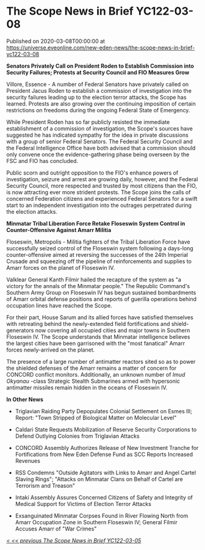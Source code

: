 # The Scope News in Brief YC122-03-08
Published on 2020-03-08T00:00:00 at https://universe.eveonline.com/new-eden-news/the-scope-news-in-brief-yc122-03-08

**Senators Privately Call on President Roden to Establish Commission into Security Failures; Protests at Security Council and FIO Measures Grow**

Villore, Essence  - A number of Federal Senators have privately called on President Jacus Roden to establish a commission of investigation into the security failures leading up to the election terror attacks, the Scope has learned. Protests are also growing over the continuing imposition of certain restrictions on freedoms during the ongoing Federal State of Emergency.

While President Roden has so far publicly resisted the immediate establishment of a commission of investigation, the Scope's sources have suggested he has indicated sympathy for the idea in private discussions with a group of senior Federal Senators. The Federal Security Council and the Federal Intelligence Office have both advised that a commission should only convene once the evidence-gathering phase being overseen by the FSC and FIO has concluded.

Public scorn and outright opposition to the FIO's enhance powers of investigation, seizure and arrest are growing daily, however, and the Federal Security Council, more respected and trusted by most citizens than the FIO, is now attracting ever more strident protests. The Scope joins the calls of concerned Federation citizens and experienced Federal Senators for a swift start to an independent investigation into the outrages perpetrated during the election attacks.

**Minmatar Tribal Liberation Force Retake Floseswin System Control in Counter-Offensive Against Amarr Militia**

Floseswin, Metropolis  - Militia fighters of the Tribal Liberation Force have successfully seized control of the Floseswin system following a days-long counter-offensive aimed at reversing the successes of the 24th Imperial Crusade and squeezing off the pipeline of reinforcements and supplies to Amarr forces on the planet of Floseswin IV.

Valklear General Kanth Filmir hailed the recapture of the system as "a victory for the annals of the Minmatar people." The Republic Command's Southern Army Group on Floseswin IV has begun sustained bombardments of Amarr orbital defense positions and reports of guerilla operations behind occupation lines have reached the Scope.

For their part, House Sarum and its allied forces have satisfied themselves with retreating behind the newly-extended field fortifications and shield-generators now covering all occupied cities and major towns in Southern Floseswin IV. The Scope understands that Minmatar intelligence believes the largest cities have been garrisoned with the "most fanatical" Amarr forces newly-arrived on the planet.

The presence of a large number of antimatter reactors sited so as to power the shielded defenses of the Amarr remains a matter of concern for CONCORD conflict monitors. Additionally, an unknown number of _Imud Okyanau_ -class Strategic Stealth Submarines armed with hypersonic antimatter missiles remain hidden in the oceans of Floseswin IV.

**In Other News**

  * Triglavian Raiding Party Depopulates Colonial Settlement on Esmes III; Report:  "Town Stripped of Biological Matter on Molecular Level"


  * Caldari State Requests Mobilization of Reserve Security Corporations to Defend Outlying Colonies from Triglavian Attacks


  * CONCORD Assembly Authorizes Release of New Investment Tranche for Fortifications from New Eden Defense Fund as SCC Reports Increased Revenues


  * RSS Condemns "Outside Agitators with Links to Amarr and Angel Cartel Slaving Rings"; "Attacks on Minmatar Clans on Behalf of Cartel are Terrorism and Treason"


  * Intaki Assembly Assures Concerned Citizens of Safety and Integrity of Medical Support for Victims of Election Terror Attacks


  * Exsanguinated Minmatar Corpses Found in River Flowing North from Amarr Occupation Zone in Southern Floseswin IV; General Filmir Accuses Amarr of "War Crimes"



 

[_< << previous The Scope News in Brief YC122-03-05_](https://community.eveonline.com/news/news-channels/world-news/the-scope-news-in-brief-yc122-03-05/)
